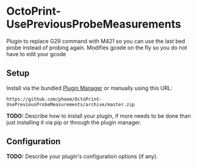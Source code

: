 # OctoPrint-UsePreviousProbeMeasurements

Plugin to replace G29 command with M421 so you can use the last bed probe instead of probing again.  Modifies gcode on the fly so you do not have to edit your gcode

## Setup

Install via the bundled [Plugin Manager](https://docs.octoprint.org/en/master/bundledplugins/pluginmanager.html)
or manually using this URL:

    https://github.com/phoem/OctoPrint-UsePreviousProbeMeasurements/archive/master.zip

**TODO:** Describe how to install your plugin, if more needs to be done than just installing it via pip or through
the plugin manager.

## Configuration

**TODO:** Describe your plugin's configuration options (if any).
